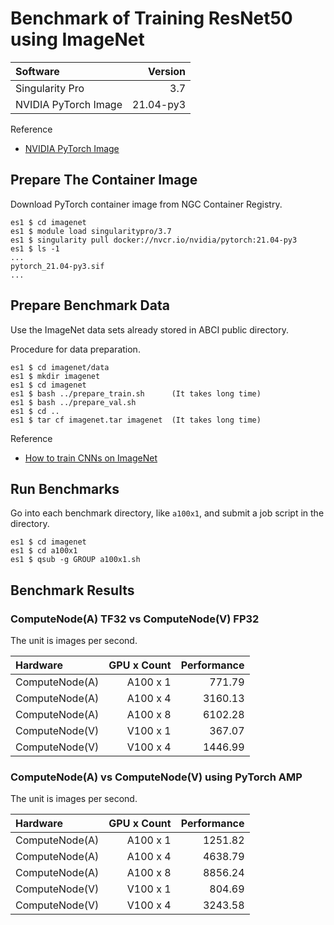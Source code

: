 # Benchmark of Training ResNet50 using ImageNet

| Software             | Version   |
| :------------------- | --------: |
| Singularity Pro      | 3.7       |
| NVIDIA PyTorch Image | 21.04-py3 |

Reference

- [NVIDIA PyTorch Image](https://docs.nvidia.com/deeplearning/frameworks/pytorch-release-notes/rel_21-04.html#rel_21-04)


## Prepare The Container Image

Download PyTorch container image from NGC Container Registry.

```Console
es1 $ cd imagenet
es1 $ module load singularitypro/3.7
es1 $ singularity pull docker://nvcr.io/nvidia/pytorch:21.04-py3
es1 $ ls -1
...
pytorch_21.04-py3.sif
...
```


## Prepare Benchmark Data

Use the ImageNet data sets already stored in ABCI public directory.

Procedure for data preparation.

```Console
es1 $ cd imagenet/data
es1 $ mkdir imagenet
es1 $ cd imagenet
es1 $ bash ../prepare_train.sh      (It takes long time)
es1 $ bash ../prepare_val.sh
es1 $ cd ..
es1 $ tar cf imagenet.tar imagenet  (It takes long time)
```

Reference

- [How to train CNNs on ImageNet](https://towardsdatascience.com/how-to-train-cnns-on-imagenet-ab8dd48202a9)


## Run Benchmarks

Go into each benchmark directory, like `a100x1`, and submit a job script in the directory.

```Console
es1 $ cd imagenet
es1 $ cd a100x1
es1 $ qsub -g GROUP a100x1.sh
```


## Benchmark Results

### ComputeNode(A) TF32 vs ComputeNode(V) FP32

The unit is images per second.

| Hardware        | GPU x Count  | Performance |
| :-------------- | -----------: | ----------: |
| ComputeNode(A)  | A100 x 1     | 771.79      |
| ComputeNode(A)  | A100 x 4     | 3160.13     |
| ComputeNode(A)  | A100 x 8     | 6102.28     |
| ComputeNode(V)  | V100 x 1     | 367.07      |
| ComputeNode(V)  | V100 x 4     | 1446.99     |


### ComputeNode(A) vs ComputeNode(V) using PyTorch AMP

The unit is images per second.

| Hardware        | GPU x Count  | Performance |
| :-------------- | -----------: | ----------: |
| ComputeNode(A)  | A100 x 1     | 1251.82     |
| ComputeNode(A)  | A100 x 4     | 4638.79     |
| ComputeNode(A)  | A100 x 8     | 8856.24     |
| ComputeNode(V)  | V100 x 1     | 804.69      |
| ComputeNode(V)  | V100 x 4     | 3243.58     |
